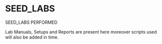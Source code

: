# SEED_LABS
SEED_LABS PERFORMED

Lab Manuals, Setups and Reports are present here moreover scripts used will also be added in time.

